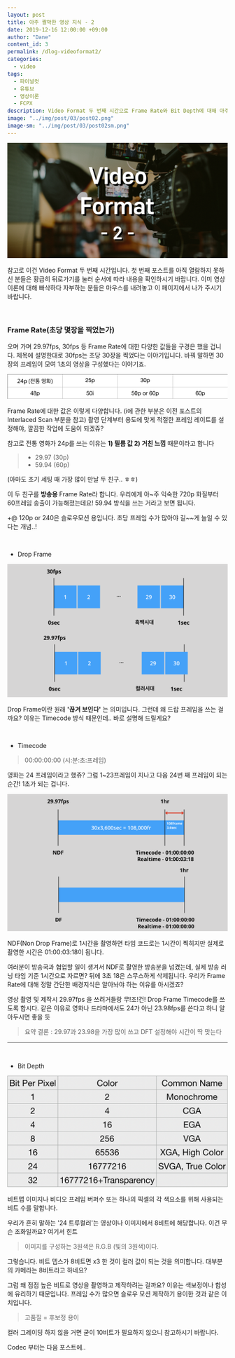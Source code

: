 ```yaml
---
layout: post
title: 아주 짤막한 영상 지식 - 2
date: 2019-12-16 12:00:00 +09:00
author: "Dane"
content_id: 3
permalink: /dlog-videoformat2/
categories:
  - video
tags:
  - 파이널컷
  - 유튜브
  - 영상이론
  - FCPX
description: Video Format 두 번째 시간으로 Frame Rate와 Bit Depth에 대해 아주 살짝 맛보는 시간을 갖도록 하겠다. 이것에 대한 개념 없이 영상 툴부터 배우려 한다면 초기 설정부터 꽉 막혀서 영상을 그만두는 불상사가 생길 수도 있으니 꼭 익혀두도록 하자
image: "../img/post/03/post02.png"
image-sm: "../img/post/03/post02sm.png"
---
```


![영상 썸네일](../img/post/03/post03.png)

  참고로 이건 Video Format 두 번째 시간입니다. 첫 번째 포스트를 아직 열람하지 못하신 분들은 황급히 뒤로가기를 눌러 순서에 따라 내용을 확인하시기 바랍니다. 이미 영상이론에 대해 빠삭하다 자부하는 분들은 마우스를 내려놓고 이 페이지에서 나가 주시기 바랍니다.

<br>

### Frame Rate(초당 몇장을 찍었는가)

 오며 가며 29.97fps, 30fps 등 Frame Rate에 대한 다양한 값들을 구경은 했을 겁니다. 제목에 설명한대로 30fps는 초당 30장을 찍었다는 이야기입니다. 바꿔 말하면 30장의 프레임이 모여 1초의 영상을 구성했다는 이야기죠.

![프레임 레이트 종류](../img/post/03/post03-1.png)

  Frame Rate에 대한 값은 이렇게 다양합니다. (i에 관한 부분은 이전 포스트의 Interlaced Scan 부분을 참고) 촬영 단계부터 용도에 맞게 적절한 프레임 레이트를 설정해야, 깔끔한 작업에 도움이 되겠쥬?

  참고로 전통 영화가 24p를 쓰는 이유는 **1) 필름 값 2) 거친 느낌** 때문이라고 합니다

> - 29.97 (30p)
> - 59.94 (60p)

  (아마도 초기 세팅 때 가장 많이 만날 두 친구.. ㅎㅎ)  

이 두 친구를 **방송용** Frame Rate라 합니다. 우리에게 아~주 익숙한 720p 화질부터 60프레임 송출이 가능해졌는데요! 59.94 방식을 쓰는 거라고 보면 됩니다.

+@ 120p or 240은 슬로우모션 용입니다. 초당 프레임 수가 많아야 길~~게 늘일 수 있다는 개념..!

<br>

* Drop Frame

![Drop Frame](../img/post/03/post03-2.png)

  Drop Frame이란 원래 **'끊겨 보인다'** 는 의미입니다. 그런데 왜 드랍 프레임을 쓰는 걸까요? 이유는 Timecode 방식 때문인데.. 바로 설명해 드릴게요?

<br>

* Timecode

> 00:00:00:00 (시:분:초:프레임)

  영화는 24 프레임이라고 했쥬? 그럼 1~23프레임이 지나고 다음 24번 째 프레임이 되는 순간! 1초가 되는 겁니다.

![NDF vs DF](../img/post/03/post03-3.png)

  NDF(Non Drop Frame)로 1시간을 촬영하면 타임 코드로는 1시간이 찍히지만 실제로 촬영한 시간은 01:00:03:18이 됩니다.

  여러분이 방송국과 협업할 일이 생겨서 NDF로 촬영한 방송분을 넘겼는데, 실제 방송 러닝 타임 기준 1시간으로 자르면? 뒤에 3초 18은 스무스하게 삭제됩니다. 우리가 Frame Rate에 대해 정말 간단한 배경지식은 알아놔야 하는 이유를 아시겠죠?

  영상 촬영 및 제작시 29.97fps 을 쓰려거들랑 무!조!건! Drop Frame Timecode를 쓰도록 합시다. 같은 이유로 영화나 드라마에서도 24가 아닌 23.98fps를 쓴다고 하니 알아두시면 좋을 듯

> 요약 결론 : 29.97과 23.98을 가장 많이 쓰고 DFT 설정해야 시간이 딱 맞는다

---

<br>

* Bit Depth

![Bit Depth](../img/post/03/post03-4.png)

 비트맵 이미지나 비디오 프레임 버퍼수 또는 하나의 픽셀의 각 색요소를 위해 사용되는 비트 수를 말합니다.

  우리가 흔히 말하는 '24 트루컬러'는 영상이나 이미지에서 8비트에 해당합니다. 이건 무슨 조화일까요? 여기서 힌트

> 이미지를 구성하는 3원색은 R.G.B (빛의 3원색)이다.

  그렇습니다. 비트 뎁스가 8비트면 x3 한 것이 컬러 값이 되는 것을 의미합니다. 대부분의 카메라는 8비트라고 하네요?

  그럼 왜 점점 높은 비트로 영상을 촬영하고 제작하려는 걸까요? 이유는 색보정이나 합성에 유리하기 때문입니다. 프레임 수가 많으면 슬로우 모션 제작하기 용이한 것과 같은 이치입니다.

> 고품질 = 후보정 용이

  컬러 그레이딩 하지 않을 거면 굳이 10비트가 필요하지 않으니 참고하시기 바랍니다.

  Codec 부터는 다음 포스트에..
